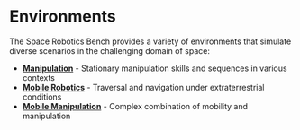 # Environments

The Space Robotics Bench provides a variety of environments that simulate diverse scenarios in the challenging domain of space:

- [**Manipulation**](manipulation.md) - Stationary manipulation skills and sequences in various contexts
- [**Mobile Robotics**](mobile_robotics.md) - Traversal and navigation under extraterrestrial conditions
- [**Mobile Manipulation**](mobile_manipulation.md) - Complex combination of mobility and manipulation

